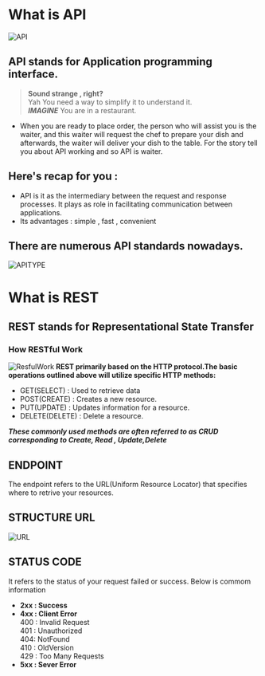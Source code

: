 # What is API 
![API](https://appmaster.io/api/_files/PqV7MuNwv89GrZvBd4LNNK/download/)
## API stands for Application programming interface.
>**Sound strange , right?** </br>
Yah You need a way to simplify it to understand it.</br>
***IMAGINE***  You are in a restaurant. <br>
- When you are ready to place order, the person who will assist you is the waiter, and this waiter will request the chef to prepare your dish and afterwards, the waiter will deliver your dish to the table.
For the story tell you about API working and so API is waiter.

## Here's recap for you :
- API is it as the intermediary between the request and response processes. It plays as role in facilitating communication between applications.
- Its advantages : simple , fast , convenient
## There are numerous API standards nowadays.
![APITYPE](https://ffeathers.files.wordpress.com/2014/02/apitypes1.png?w=640)
# What is REST
## REST stands for Representational State Transfer
### How RESTful Work
![ResfulWork](https://topdev.vn/blog/wp-content/uploads/2019/04/restful-rest-diagram-api.jpg)
**REST primarily based on the HTTP protocol.The basic operations outlined above will utilize specific HTTP methods:**
- GET(SELECT) : Used to retrieve data
- POST(CREATE) : Creates a new resource.
- PUT(UPDATE) : Updates information for a resource.
- DELETE(DELETE) : Delete a resource.

***These commonly used methods are often referred to as CRUD corresponding to Create, Read , Update,Delete***
## ENDPOINT
The endpoint refers to the URL(Uniform Resource Locator) that specifies where to retrive your resources.
## STRUCTURE URL
![URL](https://images.netpeak.net/blog/the-special-characters-we-see-in-the-address-bar-are-the-url-the-url-structure-looks-like-this.png)
## STATUS CODE
It refers to the status of your request failed or success.
Below is commom information
- **2xx : Success**
- **4xx : Client Error**<br>
400 : Invalid Request <br>401 : Unauthorized <br> 404: NotFound <br> 
410 : OldVersion <br>
429 : Too Many Requests 
- **5xx : Sever Error**
